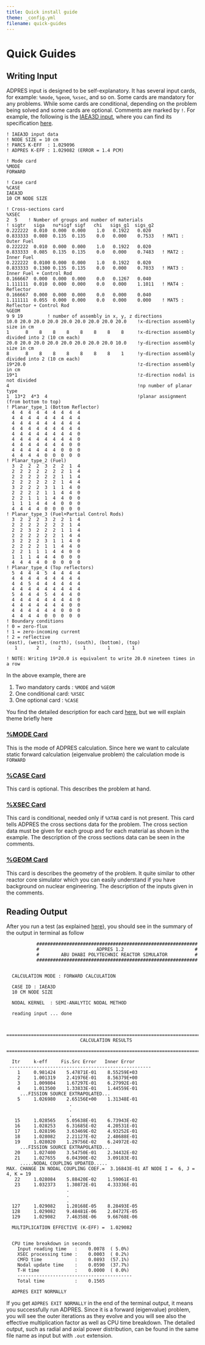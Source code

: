 ```yaml
---
title: Quick install guide
theme: _config.yml
filename: quick-guides
---
```


# Quick Guides
## Writing Input
ADPRES input is designed to be self-explanatory. It has several input cards, for example: `%mode`, `%geom`, `%xsec`, and so on. Some cards are mandatory for any problems. While some cards are conditional, depending on the problem being solved and some cards are optional. Comments are marked by `!`. For example, the following is the [IAEA3D input](https://github.com/imronuke/ADPRES/tree/master/smpl/static), where you can find its specification [here](https://engineering.purdue.edu/PARCS/Code/TestSuite/CalculationMode/StandAloneMode/Eigenvalue/IAEA3DPWR).

```
! IAEA3D input data
! NODE SIZE = 10 cm
! PARCS K-EFF  : 1.029096
! ADPRES K-EFF : 1.029082 (ERROR = 1.4 PCM)

! Mode card
%MODE
FORWARD

! Case card
%CASE
IAEA3D
10 CM NODE SIZE

! Cross-sections card
%XSEC
2  5    ! Number of groups and number of materials
! sigtr   siga   nu*sigf sigf   chi   sigs_g1  sigs_g2
0.222222  0.010  0.000  0.000    1.0   0.1922   0.020
0.833333  0.080  0.135  0.135    0.0   0.000    0.7533   ! MAT1 : Outer Fuel
0.222222  0.010  0.000  0.000    1.0   0.1922   0.020
0.833333  0.085  0.135  0.135    0.0   0.000    0.7483   ! MAT2 : Inner Fuel
0.222222  0.0100 0.000  0.000    1.0   0.1922   0.020
0.833333  0.1300 0.135  0.135    0.0   0.000    0.7033   ! MAT3 : Inner Fuel + Control Rod
0.166667  0.000  0.000  0.000    0.0   0.1267   0.040
1.111111  0.010  0.000  0.000    0.0   0.000    1.1011   ! MAT4 : Reflector
0.166667  0.000  0.000  0.000    0.0   0.000    0.040
1.111111  0.055  0.000  0.000    0.0   0.000    0.000    ! MAT5 : Reflector + Control Rod
%GEOM
9 9 19         ! number of assembly in x, y, z directions
10.0 20.0 20.0 20.0 20.0 20.0 20.0 20.0 20.0    !x-direction assembly size in cm
1      8    8    8    8    8    8    8    8     !x-direction assembly divided into 2 (10 cm each)
20.0 20.0 20.0 20.0 20.0 20.0 20.0 20.0 10.0    !y-direction assembly size in cm
8      8    8    8    8    8    8    8    1     !y-direction assembly divided into 2 (10 cm each)
19*20.0                                         !z-direction assembly  in cm
19*1                                            !z-direction nodal is not divided
4                                               !np number of planar type
1  13*2  4*3  4                                 !planar assignment (from bottom to top)
! Planar_type_1 (Bottom Reflector)
  4  4  4  4  4  4  4  4  4
  4  4  4  4  4  4  4  4  4
  4  4  4  4  4  4  4  4  4
  4  4  4  4  4  4  4  4  4
  4  4  4  4  4  4  4  4  0
  4  4  4  4  4  4  4  4  0
  4  4  4  4  4  4  4  0  0
  4  4  4  4  4  4  0  0  0
  4  4  4  4  0  0  0  0  0
! Planar_type_2 (Fuel)
  3  2  2  2  3  2  2  1  4
  2  2  2  2  2  2  2  1  4
  2  2  2  2  2  2  1  1  4
  2  2  2  2  2  2  1  4  4
  3  2  2  2  3  1  1  4  0
  2  2  2  2  1  1  4  4  0
  2  2  1  1  1  4  4  0  0
  1  1  1  4  4  4  0  0  0
  4  4  4  4  0  0  0  0  0
! Planar_type_3 (Fuel+Partial Control Rods)
  3  2  2  2  3  2  2  1  4
  2  2  2  2  2  2  2  1  4
  2  2  3  2  2  2  1  1  4
  2  2  2  2  2  2  1  4  4
  3  2  2  2  3  1  1  4  0
  2  2  2  2  1  1  4  4  0
  2  2  1  1  1  4  4  0  0
  1  1  1  4  4  4  0  0  0
  4  4  4  4  0  0  0  0  0
! Planar_type_4 (Top reflectors)
  5  4  4  4  5  4  4  4  4
  4  4  4  4  4  4  4  4  4
  4  4  5  4  4  4  4  4  4
  4  4  4  4  4  4  4  4  4
  5  4  4  4  5  4  4  4  0
  4  4  4  4  4  4  4  4  0
  4  4  4  4  4  4  4  0  0
  4  4  4  4  4  4  0  0  0
  4  4  4  4  0  0  0  0  0
! Boundary conditions
! 0 = zero-flux
! 1 = zero-incoming current
! 2 = reflective
(east), (west), (north), (south), (bottom), (top)
   1       2       2        1        1        1

! NOTE: Writing 19*20.0 is equivalent to write 20.0 nineteen times in a row
```

In the above example, there are
1. Two mandatory cards : `%MODE` and `%GEOM`
2. One conditional card: `%XSEC`
3. One optional card   : `%CASE`

You find the detailed description for each card [here](https://imronuke.github.io/ADPRES/card-desc), but we will explain theme briefly here
### [%MODE Card](https://imronuke.github.io/ADPRES/mode)
This is the mode of ADPRES calculation. Since here we want to calculate static forward calculation (eigenvalue problem) the calculation mode is `FORWARD`
### [%CASE Card](https://imronuke.github.io/ADPRES/mode)
This card is optional. This describes the problem at hand.
### [%XSEC Card](https://imronuke.github.io/ADPRES/mode)
This card is conditional, needed only if `%XTAB` card is not present. This card tells ADPRES the cross sections data for the problem. The cross section data must be given for each group and for each material as shown in the example. The description of the cross sections data can be seen in the comments.
### [%GEOM Card](https://imronuke.github.io/ADPRES/mode)
This card is describes the geometry of the problem. It quite similar to other reactor core simulator which you can easily understand if you have background on nuclear engineering. The description of the inputs given in the comments.


## Reading Output

After you run a test (as explained [here]((https://imronuke.github.io/ADPRES/install))), you should see in the summary of the output in terminal as follow

```
           ###########################################################
           #                     ADPRES 1.2                          #
           #        ABU DHABI POLYTECHNIC REACTOR SIMULATOR          #
           ###########################################################


  CALCULATION MODE : FORWARD CALCULATION                                         

  CASE ID : IAEA3D                                                                                              
  10 CM NODE SIZE                                                                                     

  NODAL KERNEL  : SEMI-ANALYTIC NODAL METHOD

  reading input ... done


  ==============================================================================
                           CALCULATION RESULTS
  ==============================================================================

  Itr     k-eff     Fis.Src Error   Inner Error
 ----------------------------------------------------
    1     0.981424    5.47871E-01    8.55259E+03
    2     1.001319    2.41976E-01    8.56379E+00
    3     1.009804    1.67297E-01    6.27992E-01
    4     1.013500    1.33833E-01    1.44559E-01
     ...FISSION SOURCE EXTRAPOLATED...
    5     1.026980    2.65156E+00    1.31348E-01
                       .
                       .
                       .
   15     1.028565    5.05638E-01    6.73943E-02
   16     1.028253    6.31685E-02    4.20531E-01
   17     1.028196    3.63469E-02    4.93252E-01
   18     1.028082    2.21127E-02    2.48688E-01
   19     1.028020    1.29756E-02    6.24972E-02
     ...FISSION SOURCE EXTRAPOLATED...
   20     1.027400    3.54750E-01    2.34432E-02
   21     1.027655    6.04390E-02    3.09183E-01
     .....NODAL COUPLING UPDATED.....
MAX. CHANGE IN NODAL COUPLING COEF.=  3.16843E-01 AT NODE I =  6, J =  4, K = 19
   22     1.028084    5.88420E-02    1.59061E-01
   23     1.032373    1.30872E-01    4.33336E-01
                      .
                      .
                      .
  127     1.029082    1.20168E-05    8.28493E-05
  128     1.029082    9.48481E-06    2.04727E-05
  129     1.029082    7.46358E-06    9.66768E-06

  MULTIPLICATION EFFECTIVE (K-EFF) =  1.029082


  CPU time breakdown in seconds
    Input reading time   :    0.0078  ( 5.0%)
    XSEC processing time :    0.0003  ( 0.2%)
    CMFD time            :    0.0893  (57.1%)
    Nodal update time    :    0.0590  (37.7%)
    T-H time             :    0.0000  ( 0.0%)
    ------------------------------------------
    Total time           :    0.1565

  ADPRES EXIT NORMALLY
  ```

  If you get `ADPRES EXIT NORMALLY` in the end of the terminal output, it means you successfully run ADPRES. Since it is a forward (eigenvalue) problem, you will see the outer iterations as they evolve and you will see also the effective multiplication factor as well as CPU time breakdown. The detailed output, such as radial and axial power distribution, can be found in the same file name as input but with `.out` extension.
